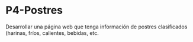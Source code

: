# P4-Postres
Desarrollar una página web que tenga información de postres clasificados (harinas, fríos, calientes, bebidas, etc.

